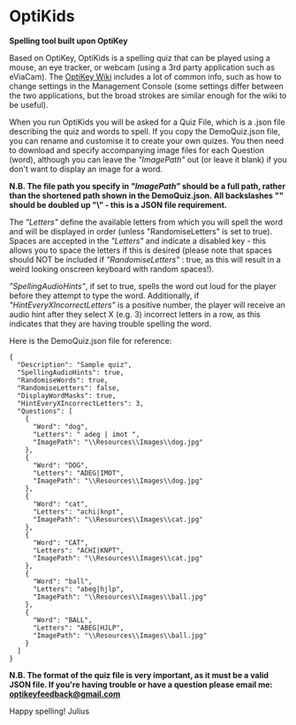 # OptiKids
**Spelling tool built upon OptiKey**

Based on OptiKey, OptiKids is a spelling quiz that can be played using a mouse, an eye tracker, or webcam (using a 3rd party application such as eViaCam). The [OptiKey Wiki](http://www.optikey.org) includes a lot of common info, such as how to change settings in the Management Console (some settings differ between the two applications, but the broad strokes are similar enough for the wiki to be useful).

When you run OptiKids you will be asked for a Quiz File, which is a .json file describing the quiz and words to spell. If you copy the DemoQuiz.json file, you can rename and customise it to create your own quizes. You then need to download and specify accompanying image files for each Question (word), although you can leave the *"ImagePath"* out (or leave it blank) if you don't want to display an image for a word.

**N.B. The file path you specify in *"ImagePath"* should be a full path, rather than the shortened path shown in the DemoQuiz.json. All backslashes "\" should be doubled up "\\" - this is a JSON file requirement.**

The *"Letters"* define the available letters from which you will spell the word and will be displayed in order (unless "RandomiseLetters" is set to true). Spaces are accepted in the *"Letters"* and indicate a disabled key - this allows you to space the letters if this is desired (please note that spaces should NOT be included if *"RandomiseLetters"* : true, as this will result in a weird looking onscreen keyboard with random spaces!).

*"SpellingAudioHints"*, if set to true, spells the word out loud for the player before they attempt to type the word. Additionally, if *"HintEveryXIncorrectLetters"* is a positive number, the player will receive an audio hint after they select X (e.g. 3) incorrect letters in a row, as this indicates that they are having trouble spelling the word.

Here is the DemoQuiz.json file for reference:
~~~~
{
  "Description": "Sample quiz",
  "SpellingAudioHints": true,
  "RandomiseWords": true,
  "RandomiseLetters": false,
  "DisplayWordMasks": true,
  "HintEveryXIncorrectLetters": 3,
  "Questions": [
    {
      "Word": "dog",
      "Letters": " adeg | imot ",
      "ImagePath": "\\Resources\\Images\\dog.jpg"
    },
    {
      "Word": "DOG",
      "Letters": "ADEG|IMOT",
      "ImagePath": "\\Resources\\Images\\dog.jpg"
    },
    {
      "Word": "cat",
      "Letters": "achi|knpt",
      "ImagePath": "\\Resources\\Images\\cat.jpg"
    },
    {
      "Word": "CAT",
      "Letters": "ACHI|KNPT",
      "ImagePath": "\\Resources\\Images\\cat.jpg"
    },
    {
      "Word": "ball",
      "Letters": "abeg|hjlp",
      "ImagePath": "\\Resources\\Images\\ball.jpg"
    },
    {
      "Word": "BALL",
      "Letters": "ABEG|HJLP",
      "ImagePath": "\\Resources\\Images\\ball.jpg"
    }
  ]
}
~~~~
**N.B. The format of the quiz file is very important, as it must be a valid JSON file. If you're having trouble or have a question please email me: optikeyfeedback@gmail.com**

Happy spelling!
Julius
